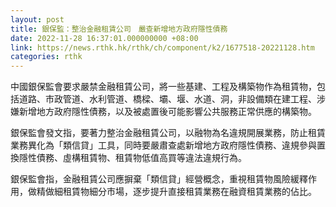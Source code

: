 ```yaml
---
layout: post
title: 銀保監：整治金融租賃公司　嚴查新增地方政府隱性債務
date: 2022-11-28 16:37:01.000000000 +08:00
link: https://news.rthk.hk/rthk/ch/component/k2/1677518-20221128.htm
categories: rthk
---
```


中國銀保監會要求嚴禁金融租賃公司，將一些基建、工程及構築物作為租賃物，包括道路、市政管道、水利管道、橋樑、壩、堰、水道、洞，非設備類在建工程、涉嫌新增地方政府隱性債務，以及被處置後可能影響公共服務正常供應的構築物。

銀保監會發文指，要著力整治金融租賃公司，以融物為名違規開展業務，防止租賃業務異化為「類信貸」工具，同時要嚴肅查處新增地方政府隱性債務、違規參與置換隱性債務、虛構租賃物、租賃物低值高買等違法違規行為。

銀保監會指，金融租賃公司應摒棄「類信貸」經營概念，重視租賃物風險緩釋作用，做精做細租賃物細分市場，逐步提升直接租賃業務在融資租賃業務的佔比。
